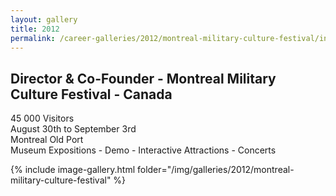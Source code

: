 ```yaml
---
layout: gallery
title: 2012
permalink: /career-galleries/2012/montreal-military-culture-festival/index.html
---
```


## Director & Co-Founder - Montreal Military Culture Festival - Canada
45 000 Visitors  
August 30th to September 3rd  
Montreal Old Port  
Museum Expositions - Demo -  Interactive Attractions - Concerts

 {% include image-gallery.html folder="/img/galleries/2012/montreal-military-culture-festival" %}